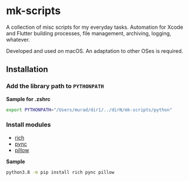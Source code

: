 # mk-scripts

A collection of misc scripts for my everyday tasks. Automation for Xcode and Flutter building processes, file management, archiving, logging, whatever.

Developed and used on macOS. An adaptation to other OSes is required.

## Installation

### Add the library path to `PYTHONPATH`

**Sample for .zshrc**

```zsh
export PYTHONPATH="/Users/murad/dir1/../dirN/mk-scripts/python"
```

### Install modules

- [rich](https://pypi.org/project/rich/)
- [pync](https://pypi.org/project/pync/)
- [pillow](https://pypi.org/project/pillow/)

**Sample**

```zsh
python3.8 -m pip install rich pync pillow